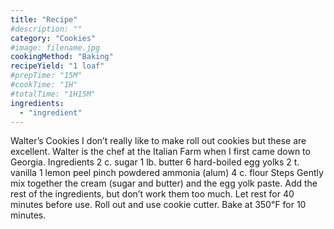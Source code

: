 ```yaml
---
title: "Recipe"
#description: ""
category: "Cookies"
#image: filename.jpg
cookingMethod: "Baking"
recipeYield: "1 loaf"
#prepTime: "15M"
#cookTime: "1H"
#totalTime: "1H15M"
ingredients:
  - "ingredient"
---
```


Walter’s Cookies
I don’t really like to make roll out cookies but these are excellent.
Walter is the chef at the Italian Farm when I first came down to Georgia.
Ingredients
2 c. sugar
1 lb. butter
6 hard-boiled egg yolks
2 t. vanilla
1 lemon peel
pinch powdered ammonia (alum)
4 c. flour
Steps
Gently mix together the cream (sugar and butter) and the egg yolk paste.
Add the rest of the ingredients, but don’t work them too much.
Let rest for 40 minutes before use.
Roll out and use cookie cutter.
Bake at 350℉ for 10 minutes.
